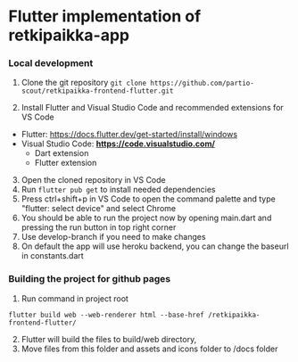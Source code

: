 # Flutter implementation of retkipaikka-app

### Local development

1. Clone the git repository ```git clone https://github.com/partio-scout/retkipaikka-frontend-flutter.git```

2. Install Flutter and Visual Studio Code and recommended extensions for VS Code
  * Flutter:   https://docs.flutter.dev/get-started/install/windows
  * Visual Studio Code: **https://code.visualstudio.com/**
    * Dart extension
    * Flutter extension
3. Open the cloned repository in VS Code
4. Run ```flutter pub get``` to install needed dependencies
5. Press ctrl+shift+p in VS Code to open the command palette and type "flutter: select device" and select Chrome
6. You should be able to run the project now by opening main.dart and pressing the run button in top right corner
7. Use develop-branch if you need to make changes
8. On default the app will use heroku backend, you can change the baseurl in constants.dart


### Building the project for github pages

1. Run command in project root
```shell
flutter build web --web-renderer html --base-href /retkipaikka-frontend-flutter/
```
2. Flutter will build the files to build/web directory, 
3. Move files from this folder and assets and icons folder to /docs folder
